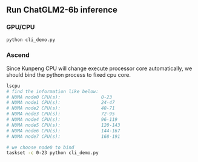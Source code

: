 ## Run ChatGLM2-6b inference

### GPU/CPU

```bash
python cli_demo.py
```

### Ascend

Since Kunpeng CPU will change execute processor core automatically, we should bind the python process to fixed cpu core.

```bash
lscpu
# find the information like below:
# NUMA node0 CPU(s):               0-23
# NUMA node1 CPU(s):               24-47
# NUMA node2 CPU(s):               48-71
# NUMA node3 CPU(s):               72-95
# NUMA node4 CPU(s):               96-119
# NUMA node5 CPU(s):               120-143
# NUMA node6 CPU(s):               144-167
# NUMA node7 CPU(s):               168-191

# we choose node0 to bind
taskset -c 0-23 python cli_demo.py
```